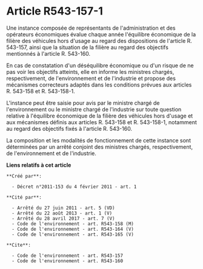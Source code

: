 # Article R543-157-1

Une instance composée de représentants de l'administration et des opérateurs économiques évalue chaque année l'équilibre
économique de la filière des véhicules hors d'usage au regard des dispositions de l'article R. 543-157, ainsi que la
situation de la filière au regard des objectifs mentionnés à l'article R. 543-160.

En cas de constatation d'un déséquilibre économique ou d'un risque de ne pas voir les objectifs atteints, elle en informe les
ministres chargés, respectivement, de l'environnement et de l'industrie et propose des mécanismes correcteurs adaptés dans
les conditions prévues aux articles R. 543-158 et R. 543-158-1.

L'instance peut être saisie pour avis par le ministre chargé de l'environnement ou le ministre chargé de l'industrie sur
toute question relative à l'équilibre économique de la filière des véhicules hors d'usage et aux mécanismes définis aux
articles R. 543-158 et R. 543-158-1, notamment au regard des objectifs fixés à l'article R. 543-160.

La composition et les modalités de fonctionnement de cette instance sont déterminées par un arrêté conjoint des ministres
chargés, respectivement, de l'environnement et de l'industrie.

**Liens relatifs à cet article**

	**Créé par**:

	  - Décret n°2011-153 du 4 février 2011 - art. 1

	**Cité par**:

	  - Arrêté du 27 juin 2011 - art. 5 (VD)
	  - Arrêté du 22 août 2013 - art. 1 (V)
	  - Arrêté du 28 avril 2017 - art. 7 (V)
	  - Code de l'environnement - art. R543-158 (M)
	  - Code de l'environnement - art. R543-164 (V)
	  - Code de l'environnement - art. R543-165 (V)

	**Cite**:

	  - Code de l'environnement - art. R543-157
	  - Code de l'environnement - art. R543-160
